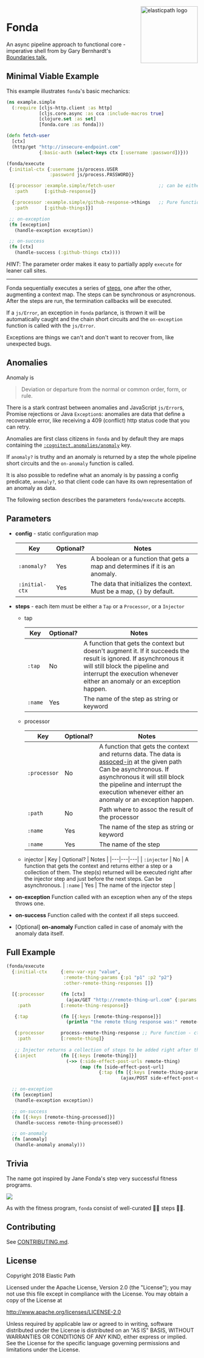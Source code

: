 <img src="https://www.elasticpath.com/sites/all/themes/bootstrap/images/elastlic-path-logo-RGB.svg" alt="elasticpath logo" title="elasticpath" align="right" width="150"/>

# Fonda

An async pipeline approach to functional core - imperative shell from by Gary Bernhardt's [Boundaries talk.](https://www.destroyallsoftware.com/talks/boundaries)

## Minimal Viable Example

This example illustrates `fonda`'s basic mechanics:

```clojure
(ns example.simple
  (:require [cljs-http.client :as http]
            [cljs.core.async :as cca :include-macros true]
            [clojure.set :as set]
            [fonda.core :as fonda]))

(defn fetch-user
  [ctx]
  (http/get "http://insecure-endpoint.com"
            {:basic-auth (select-keys ctx [:username :password])}))

(fonda/execute
 {:initial-ctx {:username js/process.USER
                :password js/process.PASSWORD}}

 [{:processor :example.simple/fetch-user                ;; can be either a function or a keyword
   :path      [:github-response]}

  {:processor :example.simple/github-response->things   ;; Pure function - ctx in -> ctx out
   :path      [:github-things]}]

 ;; on-exception
 (fn [exception]
   (handle-exception exception))

 ;; on-success
 (fn [ctx]
   (handle-success (:github-things ctx))))
```

*HINT*: The parameter order makes it easy to partially apply `execute` for leaner call sites.

---

Fonda sequentially executes a series of [steps](#trivia), one after the other, augmenting a context map. The steps can be synchronous or asyncronous. After the steps are run, the termination callbacks will be executed.

If a `js/Error`, an exception in `fonda` parlance, is thrown it will be automatically caught and the chain short circuits and the `on-exception` function is called with the `js/Error`.

Exceptions are things we can't and don't want to recover from, like unexpected bugs.

## Anomalies

Anomaly is

  > Deviation or departure from the normal or common order, form, or rule.

There is a stark contrast between anomalies and JavaScript `js/Error`s, Promise rejections or Java `Exception`s: anomalies are data that define a recoverable error, like receiving a 409 (conflict) http status code that you can retry.

Anomalies are first class citizens in `fonda` and by default they are maps containing the [`:cognitect.anomalies/anomaly`](https://github.com/cognitect-labs/anomalies) key.

If `anomaly?` is truthy and an anomaly is returned by a step the whole pipeline short circuits and the `on-anomaly` function is called.

It is also possible to redefine what an anomaly is by passing a config predicate, `anomaly?`, so that client code can have its own representation of an anomaly as data.

The following section describes the parameters `fonda/execute` accepts.

## Parameters

- **config** - static configuration map

    | Key | Optional? | Notes |
    |---|---|---|
    | `:anomaly?` | Yes | A boolean or a function that gets a map and determines if it is an anomaly. |
    | `:initial-ctx` | Yes | The data that initializes the context. Must be a map, `{}` by default. |

- **steps** - each item must be either a `Tap` or a `Processor`, or a `Injector`

  - tap

    | Key | Optional? | Notes |
    |---|---|---|
    | `:tap` | No | A function that gets the context but doesn't augment it. If it succeeds the result is ignored. If asynchronous it will still block the pipeline and interrupt the execution whenever either an anomaly or an exception happen. |
    | `:name` | Yes | The name of the step as string or keyword |

  - processor

    | Key | Optional? | Notes |
    |---|---|---|
    | `:processor` | No | A function that gets the context and returns data. The data is [assoced-in](https://clojuredocs.org/clojure.core/assoc-in) at the given path Can be asynchronous. If asynchronous it will still block the pipeline and interrupt the execution whenever either an anomaly or an exception happen. |
    | `:path` | No | Path where to assoc the result of the processor |
    | `:name` | Yes | The name of the step as string or keyword |
    | `:name` | Yes | The name of the step |
   
  - injector
    | Key | Optional? | Notes |
    |---|---|---|
    | `:injector` | No | A function that gets the context and returns either a step or a collection of them. The step(s) returned will be executed right after the injector step and just before the next steps. Can be asynchronous.
    | `:name` | Yes | The name of the injector step |
   

- **on-exception**          Function called with an exception when any of the steps throws one.
- **on-success**            Function called with the context if all steps succeed.
- [Optional] **on-anomaly** Function called in case of anomaly with the anomaly data itself.


## Full Example

```clojure
(fonda/execute
  {:initial-ctx     {:env-var-xyz "value", 
                     :remote-thing-params {:p1 "p1" :p2 "p2"}
                     :other-remote-thing-responses []}

  [{:processor      (fn [ctx]
                      (ajax/GET "http://remote-thing-url.com" {:params (:remote-thing-params ctx)})
    :path           [:remote-thing-response]}

   {:tap            (fn [{:keys [remote-thing-response]}]
                      (println "the remote thing response was:" remote-thing-response))}

   {:processor      process-remote-thing-response ;; Pure function - ctx in - processed response out
    :path           [:remote-thing]}
    
   ;; Injector returns a collection of steps to be added right after the injector step
   {:inject         (fn [{:keys [remote-thing]}]                    
                      (->> (:side-effect-post-urls remote-thing)
                           (map (fn [side-effect-post-url]
                                  {:tap (fn [{:keys [remote-thing-params]}]
                                          (ajax/POST side-effect-post-url remote-thing-params))}))))}]

  ;; on-exception
  (fn [exception]
   (handle-exception exception))

  ;; on-success
  (fn [{:keys [remote-thing-processed]}]
   (handle-success remote-thing-processed))

  ;; on-anomaly
  (fn [anomaly]
   (handle-anomaly anomaly)))

```

## Trivia

The name got inspired by Jane Fonda's step very successful fitness programs.

![](https://img.buzzfeed.com/buzzfeed-static/static/enhanced/webdr03/2013/8/15/10/anigif_enhanced-buzz-31474-1376578012-1.gif?downsize=700:*&output-format=auto&output-quality=auto)

As with the fitness program, `fonda` consist of well-curated 🚶‍♀️ steps 🚶‍♂️.

## Contributing

See [CONTRIBUTING.md](./CONTRIBUTING.md).

## License

Copyright 2018 Elastic Path

Licensed under the Apache License, Version 2.0 (the "License");
you may not use this file except in compliance with the License.
You may obtain a copy of the License at

http://www.apache.org/licenses/LICENSE-2.0

Unless required by applicable law or agreed to in writing, software
distributed under the License is distributed on an "AS IS" BASIS,
WITHOUT WARRANTIES OR CONDITIONS OF ANY KIND, either express or implied.
See the License for the specific language governing permissions and
limitations under the License.
